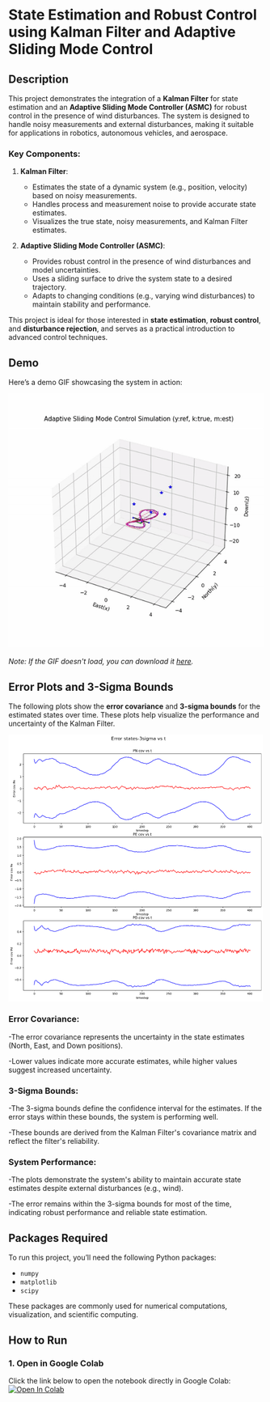 # State Estimation and Robust Control using Kalman Filter and Adaptive Sliding Mode Control

## Description  
This project demonstrates the integration of a **Kalman Filter** for state estimation and an **Adaptive Sliding Mode Controller (ASMC)** for robust control in the presence of wind disturbances. The system is designed to handle noisy measurements and external disturbances, making it suitable for applications in robotics, autonomous vehicles, and aerospace.

### Key Components:
1. **Kalman Filter**:  
   - Estimates the state of a dynamic system (e.g., position, velocity) based on noisy measurements.  
   - Handles process and measurement noise to provide accurate state estimates.  
   - Visualizes the true state, noisy measurements, and Kalman Filter estimates.  

2. **Adaptive Sliding Mode Controller (ASMC)**:  
   - Provides robust control in the presence of wind disturbances and model uncertainties.  
   - Uses a sliding surface to drive the system state to a desired trajectory.  
   - Adapts to changing conditions (e.g., varying wind disturbances) to maintain stability and performance.  

This project is ideal for those interested in **state estimation**, **robust control**, and **disturbance rejection**, and serves as a practical introduction to advanced control techniques.

## Demo  
Here’s a demo GIF showcasing the system in action:  

![demo_AdaptiveSMC GIF](./demo_AdaptiveSMC.gif)

*Note: If the GIF doesn't load, you can download it [here](./demo.gif).*

## Error Plots and 3-Sigma Bounds  
The following plots show the **error covariance** and **3-sigma bounds** for the estimated states over time. These plots help visualize the performance and uncertainty of the Kalman Filter.

![Error Covariance Plots](./err_cov_3sig_asmc.png)

### Error Covariance:

-The error covariance represents the uncertainty in the state estimates (North, East, and Down positions).

-Lower values indicate more accurate estimates, while higher values suggest increased uncertainty.

### 3-Sigma Bounds:

-The 3-sigma bounds define the confidence interval for the estimates. If the error stays within these bounds, the system is performing well.

-These bounds are derived from the Kalman Filter's covariance matrix and reflect the filter's reliability.

### System Performance:

-The plots demonstrate the system's ability to maintain accurate state estimates despite external disturbances (e.g., wind).

-The error remains within the 3-sigma bounds for most of the time, indicating robust performance and reliable state estimation.



## Packages Required  
To run this project, you’ll need the following Python packages:  
- `numpy`  
- `matplotlib`  
- `scipy`  

These packages are commonly used for numerical computations, visualization, and scientific computing.

## How to Run  

### 1. Open in Google Colab  
Click the link below to open the notebook directly in Google Colab:  
[![Open In Colab](https://colab.research.google.com/assets/colab-badge.svg)](https://colab.research.google.com/drive/1ZHbnG8qDobRliNeZJ2yeug6ak6jDQXeW#scrollTo=50XN6K6F3Kx_)
